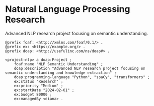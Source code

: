 # Natural Language Processing Research

Advanced NLP research project focusing on semantic understanding.

```turtle
@prefix foaf: <http://xmlns.com/foaf/0.1/> .
@prefix ex: <https://example.org/> .
@prefix doap: <http://usefulinc.com/ns/doap#> .

<project-nlp> a doap:Project ;
    foaf:name "NLP Semantic Understanding" ;
    doap:description "Advanced NLP research project focusing on semantic understanding and knowledge extraction" ;
    doap:programming-language "Python", "spaCy", "transformers" ;
    ex:status "Research" ;
    ex:priority "Medium" ;
    ex:startDate "2024-02-01" ;
    ex:budget 80000 ;
    ex:managedBy <diana> .
```